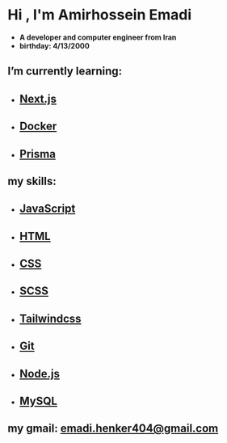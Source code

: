 # Hi , I'm Amirhossein Emadi
- **A developer and computer engineer from Iran**
- **birthday: 4/13/2000**

## I’m currently learning: 
- ## [Next.js](https://nextjs.org)
- ## [Docker](https://www.docker.com)
- ## [Prisma](https://www.prisma.io)

## my skills: 
- ## [JavaScript](https://developer.mozilla.org/en-US/docs/Web/JavaScript)
- ## [HTML](https://developer.mozilla.org/en-US/docs/Web/HTML)
- ## [CSS](https://developer.mozilla.org/en-US/docs/Web/CSS)
- ## [SCSS](https://sass-lang.com/documentation/syntax)
- ## [Tailwindcss](https://tailwindcss.com)
- ## [Git](https://git-scm.com)
- ## [Node.js](https://nodejs.org/en)
- ## [MySQL](https://www.mysql.com)

## my gmail: **emadi.henker404@gmail.com**

